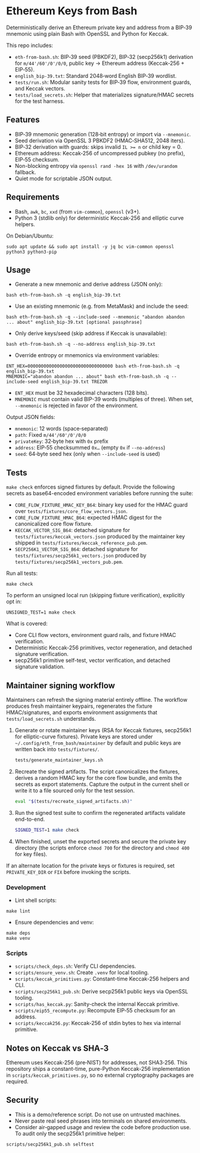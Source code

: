 # Ethereum Keys from Bash

Deterministically derive an Ethereum private key and address from a BIP‑39 mnemonic using plain Bash with OpenSSL and Python for Keccak.

This repo includes:
- `eth-from-bash.sh`: BIP‑39 seed (PBKDF2), BIP‑32 (secp256k1) derivation for `m/44'/60'/0'/0/0`, public key → Ethereum address (Keccak‑256 + EIP‑55).
- `english_bip-39.txt`: Standard 2048‑word English BIP‑39 wordlist.
- `tests/run.sh`: Modular sanity tests for BIP‑39 flow, environment guards, and Keccak vectors.
- `tests/load_secrets.sh`: Helper that materializes signature/HMAC secrets for the test harness.

## Features
- BIP‑39 mnemonic generation (128‑bit entropy) or import via `--mnemonic`.
- Seed derivation via OpenSSL 3 PBKDF2 (HMAC‑SHA512, 2048 iters).
- BIP‑32 derivation with guards: skips invalid `IL >= n` or child key = 0.
- Ethereum address: Keccak‑256 of uncompressed pubkey (no prefix), EIP‑55 checksum.
- Non-blocking entropy via `openssl rand -hex 16` with `/dev/urandom` fallback.
- Quiet mode for scriptable JSON output.

## Requirements
- Bash, `awk`, `bc`, `xxd` (from `vim-common`), `openssl` (v3+).
- Python 3 (stdlib only) for deterministic Keccak-256 and elliptic curve helpers.

On Debian/Ubuntu:
```
sudo apt update && sudo apt install -y jq bc vim-common openssl python3 python3-pip
```

## Usage

- Generate a new mnemonic and derive address (JSON only):
```
bash eth-from-bash.sh -q english_bip-39.txt
```

- Use an existing mnemonic (e.g. from MetaMask) and include the seed:
```
bash eth-from-bash.sh -q --include-seed --mnemonic "abandon abandon ... about" english_bip-39.txt [optional passphrase]
```

- Only derive keys/seed (skip address if Keccak is unavailable):
```
bash eth-from-bash.sh -q --no-address english_bip-39.txt
```

- Override entropy or mnemonics via environment variables:
```
ENT_HEX=00000000000000000000000000000000 bash eth-from-bash.sh -q english_bip-39.txt
MNEMONIC="abandon abandon ... about" bash eth-from-bash.sh -q --include-seed english_bip-39.txt TREZOR
```
  - `ENT_HEX` must be 32 hexadecimal characters (128 bits).
  - `MNEMONIC` must contain valid BIP-39 words (multiples of three). When set, `--mnemonic` is rejected in favor of the environment.

Output JSON fields:
- `mnemonic`: 12 words (space‑separated)
- `path`: Fixed `m/44'/60'/0'/0/0`
- `privateKey`: 32‑byte hex with `0x` prefix
- `address`: EIP‑55 checksummed `0x…` (empty `0x` if `--no-address`)
- `seed`: 64‑byte seed hex (only when `--include-seed` is used)

## Tests

`make check` enforces signed fixtures by default. Provide the following secrets as base64-encoded environment variables before running the suite:

- `CORE_FLOW_FIXTURE_HMAC_KEY_B64`: binary key used for the HMAC guard over `tests/fixtures/core_flow_vectors.json`.
- `CORE_FLOW_FIXTURE_HMAC_B64`: expected HMAC digest for the canonicalized core flow fixture.
- `KECCAK_VECTOR_SIG_B64`: detached signature for `tests/fixtures/keccak_vectors.json` produced by the maintainer key shipped in `tests/fixtures/keccak_reference_pub.pem`.
- `SECP256K1_VECTOR_SIG_B64`: detached signature for `tests/fixtures/secp256k1_vectors.json` produced by `tests/fixtures/secp256k1_vectors_pub.pem`.

Run all tests:
```
make check
```
To perform an unsigned local run (skipping fixture verification), explicitly opt in:
```
UNSIGNED_TEST=1 make check
```
What is covered:
- Core CLI flow vectors, environment guard rails, and fixture HMAC verification.
- Deterministic Keccak-256 primitives, vector regeneration, and detached signature verification.
- secp256k1 primitive self-test, vector verification, and detached signature validation.

## Maintainer signing workflow
Maintainers can refresh the signing material entirely offline. The workflow produces fresh maintainer keypairs, regenerates the fixture HMAC/signatures, and exports environment assignments that `tests/load_secrets.sh` understands.

1. Generate or rotate maintainer keys (RSA for Keccak fixtures, secp256k1 for elliptic-curve fixtures). Private keys are stored under `~/.config/eth_from_bash/maintainer` by default and public keys are written back into `tests/fixtures/`.
   ```bash
   tests/generate_maintainer_keys.sh
   ```
2. Recreate the signed artifacts. The script canonicalizes the fixtures, derives a random HMAC key for the core flow bundle, and emits the secrets as export statements. Capture the output in the current shell or write it to a file sourced only for the test session.
   ```bash
   eval "$(tests/recreate_signed_artifacts.sh)"
   ```
3. Run the signed test suite to confirm the regenerated artifacts validate end-to-end.
   ```bash
   SIGNED_TEST=1 make check
   ```
4. When finished, unset the exported secrets and secure the private key directory (the scripts enforce `chmod 700` for the directory and `chmod 400` for key files).

If an alternate location for the private keys or fixtures is required, set `PRIVATE_KEY_DIR` or `FIX` before invoking the scripts.

### Development
- Lint shell scripts:
```
make lint
```
- Ensure dependencies and venv:
```
make deps
make venv
```

### Scripts
- `scripts/check_deps.sh`: Verify CLI dependencies.
- `scripts/ensure_venv.sh`: Create `.venv` for local tooling.
- `scripts/keccak_primitives.py`: Constant-time Keccak-256 helpers and CLI.
- `scripts/secp256k1_pub.sh`: Derive secp256k1 public keys via OpenSSL tooling.
- `scripts/has_keccak.py`: Sanity-check the internal Keccak primitive.
- `scripts/eip55_recompute.py`: Recompute EIP‑55 checksum for an address.
- `scripts/keccak256.py`: Keccak‑256 of stdin bytes to hex via internal primitive.

## Notes on Keccak vs SHA‑3
Ethereum uses Keccak‑256 (pre‑NIST) for addresses, not SHA3‑256. This repository ships a constant-time, pure-Python Keccak-256 implementation in `scripts/keccak_primitives.py`, so no external cryptography packages are required.

## Security
- This is a demo/reference script. Do not use on untrusted machines.
- Never paste real seed phrases into terminals on shared environments.
- Consider air‑gapped usage and review the code before production use.
To audit only the secp256k1 primitive helper:
```
scripts/secp256k1_pub.sh selftest
```

